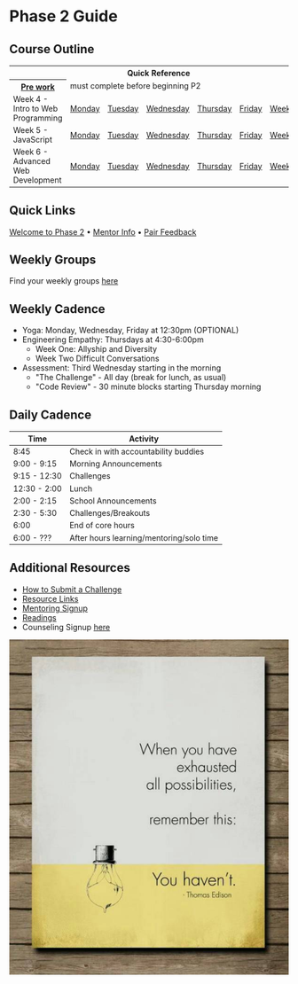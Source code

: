 # Phase 2 Guide

## Course Outline

<table>
  <tr>
    <th colspan="7">Quick Reference</th>
  </tr>

  <tr>
    <th><a href="./week-4/pre-work.md">Pre work</a></th>
    <td colspan="6">must complete before beginning P2</td>
  </tr>

  <tr>
    <td>Week 4 - Intro to Web Programming</td>
    <td><a href="./week-4/monday.md">Monday</a></a></td>
    <td><a href="./week-4/tuesday.md">Tuesday</a></td>
    <td><a href="./week-4/wednesday.md">Wednesday</a></td>
    <td><a href="./week-4/thursday.md">Thursday</a></td>
    <td><a href="./week-4/friday.md">Friday</a></td>
    <td><a href="./week-4/weekend.md">Weekend</a></td>
  </tr>

  <tr>
    <td>Week 5 - JavaScript</td>
    <td><a href="./week-5/monday.md">Monday</a></a></td>
    <td><a href="./week-5/tuesday.md">Tuesday</a></td>
    <td><a href="./week-5/wednesday.md">Wednesday</a></td>
    <td><a href="./week-5/thursday.md">Thursday</a></td>
    <td><a href="./week-5/friday.md">Friday</a></td>
    <td><a href="./week-5/weekend.md">Weekend</a></td>
  </tr>

  <tr>
    <td>Week 6 - Advanced Web Development</td>
    <td><a href="./week-6/monday.md">Monday</a></a></td>
    <td><a href="./week-6/tuesday.md">Tuesday</a></td>
    <td><a href="./week-6/wednesday.md">Wednesday</a></td>
    <td><a href="./week-6/thursday.md">Thursday</a></td>
    <td><a href="./week-6/friday.md">Friday</a></td>
    <td><a href="./week-6/weekend.md">Weekend</a></td>
  </tr>
</table>

## Quick Links

[Welcome to Phase 2](./resources/welcome_to_phase2.md)
• [Mentor Info](resources/mentors.md)
• [Pair Feedback](#askYourLeadToFixThis)

## Weekly Groups

Find your weekly groups [here](./resources/groups.md)

## Weekly Cadence

- Yoga: Monday, Wednesday, Friday at 12:30pm (OPTIONAL)
- Engineering Empathy: Thursdays at 4:30-6:00pm
  - Week One: Allyship and Diversity
  - Week Two Difficult Conversations
- Assessment: Third Wednesday starting in the morning
  - "The Challenge" - All day (break for lunch, as usual)
  - "Code Review" - 30 minute blocks starting Thursday morning

## Daily Cadence

Time         | Activity
---          | ---
8:45         | Check in with accountability buddies
9:00 - 9:15  | Morning Announcements
9:15 - 12:30 | Challenges
12:30 - 2:00 | Lunch
2:00 - 2:15  | School Announcements
2:30 - 5:30  | Challenges/Breakouts
6:00         | End of core hours
6:00 - ???   | After hours learning/mentoring/solo time


## Additional Resources

- [How to Submit a Challenge](./resources/how-to-submit.md)
- [Resource Links](resources/)
- [Mentoring Signup](http://mentoring.devbootcamp.com/)
- [Readings](./readings/)
- Counseling Signup [here](https://calendar.google.com/calendar/selfsched?sstoken=UUtlMklHMndhVjZyfGRlZmF1bHR8MmQzZTlhZTJmMDYxYWU2ZDE0MTZjMTk0MzI2Yzg0NDE)

![Tried Everything](resources/everything.jpg)
